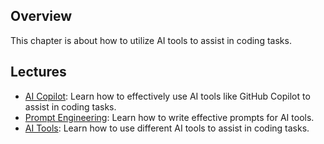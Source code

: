 ## Overview

This chapter is about how to utilize AI tools to assist in coding tasks.

## Lectures

- [AI Copilot](ai_copilot.md): Learn how to effectively use AI tools like GitHub Copilot to assist in coding tasks.
- [Prompt Engineering](prompt_engineering.md): Learn how to write effective prompts for AI tools.
- [AI Tools](ai_tools.md): Learn how to use different AI tools to assist in coding tasks.

